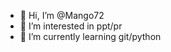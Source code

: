 - 👋 Hi, I’m @Mango72
- 👀 I’m interested in ppt/pr
- 🌱 I’m currently learning git/python

<!---
Mango72/Mango72 is a ✨ special ✨ repository because its `README.md` (this file) appears on your GitHub profile.
You can click the Preview link to take a look at your changes.
--->
